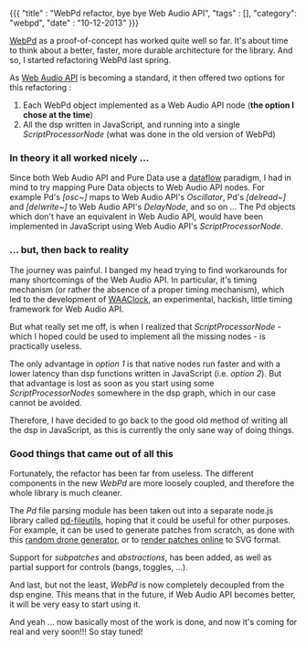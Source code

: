 {{{
  "title" : "WebPd refactor, bye bye Web Audio API",
  "tags" : [],
  "category": "webpd",
  "date" : "10-12-2013"
}}}

[WebPd](https://github.com/sebpiq/WebPd) as a proof-of-concept has worked quite well so far. It's about time to think about a better, faster, more durable architecture for the library. And so, I started refactoring WebPd last spring.

As [Web Audio API](https://dvcs.w3.org/hg/audio/raw-file/tip/webaudio/specification.html) is becoming a standard, it then offered two options for this refactoring :

1. Each WebPd object implemented as a Web Audio API node (**the option I chose at the time**)
2. All the dsp written in JavaScript, and running into a single *ScriptProcessorNode* (what was done in the old version of WebPd)

### In theory it all worked nicely ...

Since both Web Audio API and Pure Data use a [dataflow](http://en.wikipedia.org/wiki/Dataflow_programming) paradigm, I had in mind to try mapping Pure Data objects to Web Audio API nodes. For example Pd's *[osc~]* maps to Web Audio API's *Oscillator*, Pd's *[delread~]* and *[delwrite~]* to Web Audio API's *DelayNode*, and so on ... The Pd objects which don't have an equivalent in Web Audio API, would have been implemented in JavaScript using Web Audio API's *ScriptProcessorNode*.

### ... but, then back to reality

The journey was painful. I banged my head trying to find workarounds for many shortcomings of the Web Audio API. In particular, it's timing mechanism (or rather the absence of a proper timing mechanism), which led to the development of [WAAClock](https://github.com/sebpiq/WAAClock), an experimental, hackish, little timing framework for Web Audio API.

But what really set me off, is when I realized that *ScriptProcessorNode* - which I hoped could be used to implement all the missing nodes - is practically useless.

The only advantage in *option 1* is that native nodes run faster and with a lower latency than dsp functions written in JavaScript (i.e. *option 2*). But that advantage is lost as soon as you start using some *ScriptProcessorNodes* somewhere in the dsp graph, which in our case cannot be avoided.

Therefore, I have decided to go back to the good old method of writing all the dsp in JavaScript, as this is currently the only sane way of doing things.

### Good things that came out of all this

Fortunately, the refactor has been far from useless. The different components in the new *WebPd* are more loosely coupled, and therefore the whole library is much cleaner.

The *Pd* file parsing module has been taken out into a separate node.js library called [pd-fileutils](https://github.com/sebpiq/pd-fileutils), hoping that it could be useful for other purposes. For example, it can be used to generate patches from scratch, as done with this [random drone generator](http://sebpiq.github.io/pd-fileutils/randomDrone.html), or to [render patches online](http://sebpiq.github.io/pd-fileutils/onlineSvgRenderer.html) to SVG format.

Support for *subpatches* and *abstractions*, has been added, as well as partial support for controls (bangs, toggles, ...).

And last, but not the least, *WebPd* is now completely decoupled from the dsp engine. This means that in the future, if Web Audio API becomes better, it will be very easy to start using it.

And yeah ... now basically most of the work is done, and now it's coming for real and very soon!!! So stay tuned!
